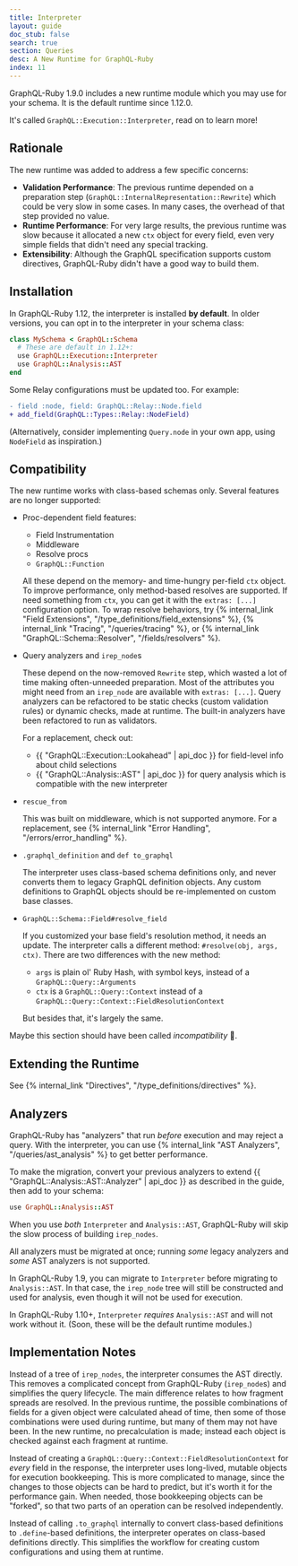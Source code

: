 ```yaml
---
title: Interpreter
layout: guide
doc_stub: false
search: true
section: Queries
desc: A New Runtime for GraphQL-Ruby
index: 11
---
```


GraphQL-Ruby 1.9.0 includes a new runtime module which you may use for your schema. It is the default runtime since 1.12.0.

It's called `GraphQL::Execution::Interpreter`, read on to learn more!

## Rationale

The new runtime was added to address a few specific concerns:

- __Validation Performance__: The previous runtime depended on a preparation step (`GraphQL::InternalRepresentation::Rewrite`) which could be very slow in some cases. In many cases, the overhead of that step provided no value.
- __Runtime Performance__: For very large results, the previous runtime was slow because it allocated a new `ctx` object for every field, even very simple fields that didn't need any special tracking.
- __Extensibility__: Although the GraphQL specification supports custom directives, GraphQL-Ruby didn't have a good way to build them.

## Installation

In GraphQL-Ruby 1.12, the interpreter is installed __by default__. In older versions, you can opt in to the interpreter in your schema class:

```ruby
class MySchema < GraphQL::Schema
  # These are default in 1.12+:
  use GraphQL::Execution::Interpreter
  use GraphQL::Analysis::AST
end
```

Some Relay configurations must be updated too. For example:

```diff
- field :node, field: GraphQL::Relay::Node.field
+ add_field(GraphQL::Types::Relay::NodeField)
```

(Alternatively, consider implementing `Query.node` in your own app, using `NodeField` as inspiration.)

## Compatibility

The new runtime works with class-based schemas only. Several features are no longer supported:

- Proc-dependent field features:

  - Field Instrumentation
  - Middleware
  - Resolve procs
  - `GraphQL::Function`

  All these depend on the memory- and time-hungry per-field `ctx` object. To improve performance, only method-based resolves are supported. If need something from `ctx`, you can get it with the `extras: [...]` configuration option. To wrap resolve behaviors, try {% internal_link "Field Extensions", "/type_definitions/field_extensions" %}, {% internal_link "Tracing", "/queries/tracing" %}, or {% internal_link "GraphQL::Schema::Resolver", "/fields/resolvers" %}.

- Query analyzers and `irep_node`s

  These depend on the now-removed `Rewrite` step, which wasted a lot of time making often-unneeded preparation. Most of the attributes you might need from an `irep_node` are available with `extras: [...]`. Query analyzers can be refactored to be static checks (custom validation rules) or dynamic checks, made at runtime. The built-in analyzers have been refactored to run as validators.

  For a replacement, check out:

  - {{ "GraphQL::Execution::Lookahead" | api_doc }} for field-level info about child selections
  - {{ "GraphQL::Analysis::AST" | api_doc }} for query analysis which is compatible with the new interpreter

- `rescue_from`

  This was built on middleware, which is not supported anymore. For a replacement, see {% internal_link "Error Handling", "/errors/error_handling" %}.

- `.graphql_definition` and `def to_graphql`

  The interpreter uses class-based schema definitions only, and never converts them to legacy GraphQL definition objects. Any custom definitions to GraphQL objects should be re-implemented on custom base classes.

- `GraphQL::Schema::Field#resolve_field`

  If you customized your base field's resolution method, it needs an update. The interpreter calls a different method: `#resolve(obj, args, ctx)`. There are two differences with the new method:

  - `args` is plain ol' Ruby Hash, with symbol keys, instead of a `GraphQL::Query::Arguments`
  - `ctx` is a `GraphQL::Query::Context` instead of a `GraphQL::Query::Context::FieldResolutionContext`

  But besides that, it's largely the same.

Maybe this section should have been called _incompatibility_ 🤔.

## Extending the Runtime

See {% internal_link "Directives", "/type_definitions/directives" %}.

## Analyzers

GraphQL-Ruby has "analyzers" that run _before_ execution and may reject a query. With the interpreter, you can use {% internal_link "AST Analyzers", "/queries/ast_analysis" %} to get better performance.

To make the migration, convert your previous analyzers to extend {{ "GraphQL::Analysis::AST::Analyzer" | api_doc }} as described in the guide, then add to your schema:

```ruby
use GraphQL::Analysis::AST
```

When you use _both_ `Interpreter` and `Analysis::AST`, GraphQL-Ruby will skip the slow process of building `irep_nodes`.

All analyzers must be migrated at once; running _some_ legacy analyzers and _some_ AST analyzers is not supported.

In GraphQL-Ruby 1.9, you can migrate to `Interpreter` before migrating to `Analysis::AST`. In that case, the `irep_node` tree will still be constructed and used for analysis, even though it will not be used for execution.

In GraphQL-Ruby 1.10+, `Interpreter` _requires_ `Analysis::AST` and will not work without it. (Soon, these will be the default runtime modules.)

## Implementation Notes

Instead of a tree of `irep_nodes`, the interpreter consumes the AST directly. This removes a complicated concept from GraphQL-Ruby (`irep_node`s) and simplifies the query lifecycle. The main difference relates to how fragment spreads are resolved. In the previous runtime, the possible combinations of fields for a given object were calculated ahead of time, then some of those combinations were used during runtime, but many of them may not have been. In the new runtime, no precalculation is made; instead each object is checked against each fragment at runtime.

Instead of creating a `GraphQL::Query::Context::FieldResolutionContext` for _every_ field in the response, the interpreter uses long-lived, mutable objects for execution bookkeeping. This is more complicated to manage, since the changes to those objects can be hard to predict, but it's worth it for the performance gain. When needed, those bookkeeping objects can be "forked", so that two parts of an operation can be resolved independently.

Instead of calling `.to_graphql` internally to convert class-based definitions to `.define`-based definitions, the interpreter operates on class-based definitions directly. This simplifies the workflow for creating custom configurations and using them at runtime.
